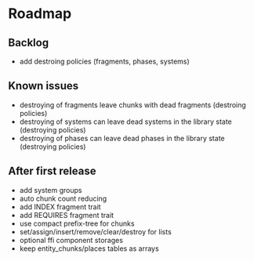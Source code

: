 # Roadmap

## Backlog

- add destroing policies (fragments, phases, systems)

## Known issues

- destroying of fragments leave chunks with dead fragments (destroing policies)
- destroying of systems can leave dead systems in the library state (destroying policies)
- destroying of phases can leave dead phases in the library state (destroying policies)

## After first release

- add system groups
- auto chunk count reducing
- add INDEX fragment trait
- add REQUIRES fragment trait
- use compact prefix-tree for chunks
- set/assign/insert/remove/clear/destroy for lists
- optional ffi component storages
- keep entity_chunks/places tables as arrays
